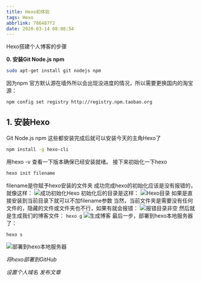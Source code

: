 ```yaml
---
title: Hexo初体验
tags: Hexo
abbrlink: 786487f2
date: 2020-03-14 08:08:54
---
```

Hexo搭建个人博客的步骤
<!--more-->
**0. 安装Git Node.js npm**
```bash
sudo apt-get install git nodejs npm 
```
因为npm 官方默认源在墙外所以会出现没进度的情况，所以需要更换国内的淘宝源：

```bash
npm config set registry http://registry.npm.taobao.org
```
## 1. 安装Hexo
Git Node.js npm 这些都安装完成后就可以安装今天的主角Hexo了
```bash
npm install -g hexo-cli
```
用hexo -v 查看一下版本确保已经安装就绪。
接下来初始化一下hexo
```bash
hexo init filename
```
 filename是你赋予hexo安装的文件夹
成功完成hexo的初始化应该是没有报错的，就像这样：
![成功初始化Hexo](https://s1.ax1x.com/2020/03/14/8MyXfe.md.png)
初始化后的目录是这样：
![Hexo目录](https://s1.ax1x.com/2020/03/14/8MyOYD.png)
如果是直接安装到当前目录下就可以不加filename参数
当然，当前文件夹是需要没有任何文件的，隐藏的文件或文件夹也不行，如果有就会报错：
![报错目录非空](https://s1.ax1x.com/2020/03/14/8Myz6A.png)
然后就是生成我们的博客文件：
`hexo g` 
![生成博客](https://s1.ax1x.com/2020/03/14/8Myxld.md.png)
最后一步，部署到hexo本地服务器了：
```bash
hexo s
``` 
![部署到hexo本地服务器](https://s1.ax1x.com/2020/03/14/8M6PTf.png)

*将hexo部署到GitHub*

*设置个人域名*
*发布文章*

